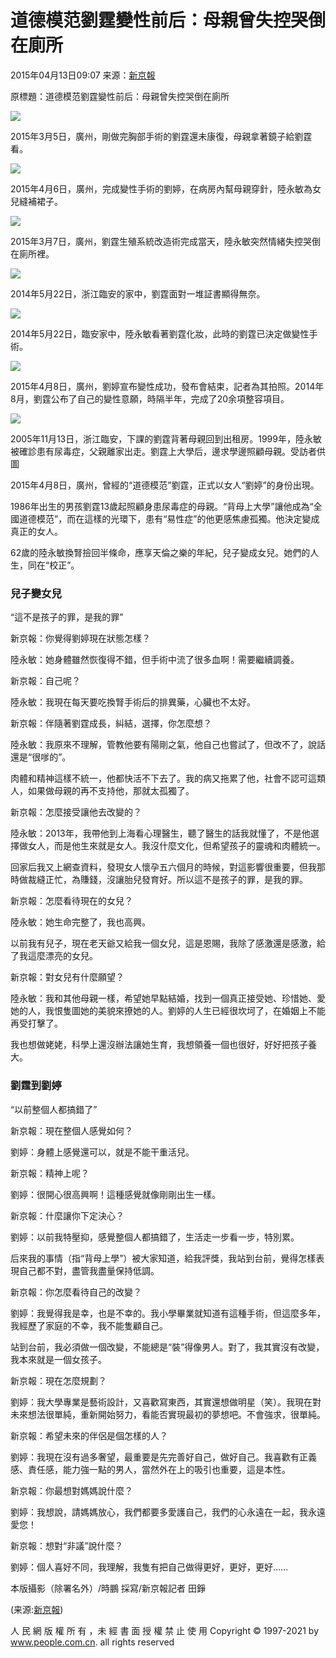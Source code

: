# 道德模范劉霆變性前后：母親曾失控哭倒在廁所

2015年04月13日09:07 来源：[新京報](http://gb.cri.cn/42071/2015/04/13/7591s4930074.htm)

原標題：道德模范劉霆變性前后：母親曾失控哭倒在廁所

![](http://www.people.com.cn/h/pic/20150413/31/205433467905090307.jpg)

2015年3月5日，廣州，剛做完胸部手術的劉霆還未康復，母親拿著鏡子給劉霆看。

![](http://www.people.com.cn/h/pic/20150413/91/239588436187000875.jpg)

2015年4月6日，廣州，完成變性手術的劉婷，在病房內幫母親穿針，陸永敏為女兒縫補裙子。

![](http://www.people.com.cn/h/pic/20150413/27/7046860489617287575.jpg)

2015年3月7日，廣州，劉霆生殖系統改造術完成當天，陸永敏突然情緒失控哭倒在廁所裡。

![](http://www.people.com.cn/h/pic/20150413/90/4397742983385156674.jpg)

2014年5月22日，浙江臨安的家中，劉霆面對一堆証書顯得無奈。

![](http://www.people.com.cn/h/pic/20150413/42/16980943828357813118.jpg)

2014年5月22日，臨安家中，陸永敏看著劉霆化妝，此時的劉霆已決定做變性手術。

![](http://www.people.com.cn/h/pic/20150413/48/3074274809042750020.jpg)

2015年4月8日，廣州，劉婷宣布變性成功，發布會結束，記者為其拍照。2014年8月，劉霆公布了自己的變性意願，時隔半年，完成了20余項整容項目。

![](http://www.people.com.cn/h/pic/20150413/44/14196823212568985200.jpg)

2005年11月13日，浙江臨安，下課的劉霆背著母親回到出租房。1999年，陸永敏被確診患有尿毒症，父親離家出走。劉霆上大學后，邊求學邊照顧母親。受訪者供圖

2015年4月8日，廣州，曾經的“道德模范”劉霆，正式以女人“劉婷”的身份出現。

1986年出生的男孩劉霆13歲起照顧身患尿毒症的母親。“背母上大學”讓他成為“全國道德模范”，而在這樣的光環下，患有“易性症”的他更感焦慮孤獨。他決定變成真正的女人。

62歲的陸永敏換腎撿回半條命，應享天倫之樂的年紀，兒子變成女兒。她們的人生，同在“校正”。

### 兒子變女兒

“這不是孩子的罪，是我的罪”

新京報：你覺得劉婷現在狀態怎樣？

陸永敏：她身體雖然恢復得不錯，但手術中流了很多血啊！需要繼續調養。

新京報：自己呢？

陸永敏：我現在每天要吃換腎手術后的排異藥，心臟也不太好。

新京報：伴隨著劉霆成長，糾結，選擇，你怎麼想？

陸永敏：我原來不理解，管教他要有陽剛之氣，他自己也嘗試了，但改不了，說話還是“很嗲的”。

肉體和精神這樣不統一，他都快活不下去了。我的病又拖累了他，社會不認可這類人，如果做母親的再不支持他，那就太孤獨了。

新京報：怎麼接受讓他去改變的？

陸永敏：2013年，我帶他到上海看心理醫生，聽了醫生的話我就懂了，不是他選擇做女人，而是他生來就是女人。我沒什麼文化，但希望孩子的靈魂和肉體統一。

回家后我又上網查資料，發現女人懷孕五六個月的時候，對這影響很重要，但我那時做裁縫正忙，為賺錢，沒讓胎兒發育好。所以這不是孩子的罪，是我的罪。

新京報：怎麼看待現在的女兒？

陸永敏：她生命完整了，我也高興。

以前我有兒子，現在老天爺又給我一個女兒，這是恩賜，我除了感激還是感激，給了我這麼漂亮的女兒。

新京報：對女兒有什麼願望？

陸永敏：我和其他母親一樣，希望她早點結婚，找到一個真正接受她、珍惜她、愛她的人，我恨隻圖她的美貌來撩她的人。劉婷的人生已經很坎坷了，在婚姻上不能再受打擊了。

我也想做姥姥，科學上還沒辦法讓她生育，我想領養一個也很好，好好把孩子養大。

### 劉霆到劉婷

“以前整個人都搞錯了”

新京報：現在整個人感覺如何？

劉婷：身體上感覺還可以，就是不能干重活兒。

新京報：精神上呢？

劉婷：很開心很高興啊！這種感覺就像剛剛出生一樣。

新京報：什麼讓你下定決心？

劉婷：以前我特壓抑，感覺整個人都搞錯了，生活走一步看一步，特別累。

后來我的事情（指“背母上學”）被大家知道，給我評獎，我站到台前，覺得怎樣表現自己都不對，盡管我盡量保持低調。

新京報：你怎麼看待自己的改變？

劉婷：我覺得我是幸，也是不幸的。我小學畢業就知道有這種手術，但這麼多年，我經歷了家庭的不幸，我不能隻顧自己。

站到台前，我必須做一個改變，不能總是“裝”得像男人。對了，我其實沒有改變，我本來就是一個女孩子。

新京報：現在怎麼規劃？

劉婷：我大學專業是藝術設計，又喜歡寫東西，其實還想做明星（笑）。我現在對未來想法很單純，重新開始努力，看能否實現最初的夢想吧。不會強求，很單純。

新京報：希望未來的伴侶是個怎樣的人？

劉婷：我現在沒有過多奢望，最重要是先完善好自己，做好自己。我喜歡有正義感、責任感，能力強一點的男人，當然外在上的吸引也重要，這是本性。

新京報：你最想對媽媽說什麼？

劉婷：我想說，請媽媽放心，我們都要多愛護自己，我們的心永遠在一起，我永遠愛您！

新京報：想對“非議”說什麼？

劉婷：個人喜好不同，我理解，我隻有把自己做得更好，更好，更好……

本版攝影（除署名外）/時鵬 採寫/新京報記者 田錚

(来源:[新京報](http://gb.cri.cn/42071/2015/04/13/7591s4930074.htm))

人 民 網 版 權 所 有 ，未 經 書 面 授 權 禁 止 使 用 Copyright © 1997-2021 by www.people.com.cn. all rights reserved
<!-- tcd_original_link http://politics.people.com.cn/BIG5/n/2015/0413/c70731-26834934.html -->
